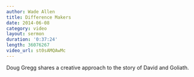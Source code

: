 ```yaml
---
author: Wade Allen
title: Difference Makers
date: 2014-06-08
category: video
layout: sermon
duration: '0:37:24'
length: 36076267
video_url: st0sAMQAwMc
---
```


Doug Gregg shares a creative approach to the story of David and Goliath.
